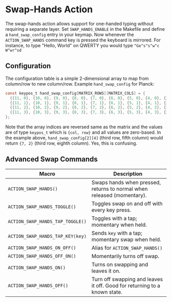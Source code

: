 # Swap-Hands Action

The swap-hands action allows support for one-handed typing without requiring a separate layer. Set `SWAP_HANDS_ENABLE` in the Makefile and define a `hand_swap_config` entry in your keymap. Now whenever the `ACTION_SWAP_HANDS` command key is pressed the keyboard is mirrored. For instance, to type "Hello, World" on QWERTY you would type `^Ge^s^s^w^c W^wr^sd`

## Configuration

The configuration table is a simple 2-dimensional array to map from column/row to new column/row. Example `hand_swap_config` for Planck:

```C
const keypos_t hand_swap_config[MATRIX_ROWS][MATRIX_COLS] = {
  {{11, 0}, {10, 0}, {9, 0}, {8, 0}, {7, 0}, {6, 0}, {5, 0}, {4, 0}, {3, 0}, {2, 0}, {1, 0}, {0, 0}},
  {{11, 1}, {10, 1}, {9, 1}, {8, 1}, {7, 1}, {6, 1}, {5, 1}, {4, 1}, {3, 1}, {2, 1}, {1, 1}, {0, 1}},
  {{11, 2}, {10, 2}, {9, 2}, {8, 2}, {7, 2}, {6, 2}, {5, 2}, {4, 2}, {3, 2}, {2, 2}, {1, 2}, {0, 2}},
  {{11, 3}, {10, 3}, {9, 3}, {8, 3}, {7, 3}, {6, 3}, {5, 3}, {4, 3}, {3, 3}, {2, 3}, {1, 3}, {0, 3}},
};
```

Note that the array indices are reversed same as the matrix and the values are of type `keypos_t` which is `{col, row}` and all values are zero-based. In the example above, `hand_swap_config[2][4]` (third row, fifth column) would return `{7, 2}` (third row, eighth column). Yes, this is confusing.

## Advanced Swap Commands

|Macro | Description |
|------|-------------|
| `ACTION_SWAP_HANDS()` | Swaps hands when pressed, returns to normal when released (momentary). |
| `ACTION_SWAP_HANDS_TOGGLE()` | Toggles swap on and off with every key press. |
| `ACTION_SWAP_HANDS_TAP_TOGGLE()` | Toggles with a tap; momentary when held. |
| `ACTION_SWAP_HANDS_TAP_KEY(key)`| Sends `key` with a tap; momentary swap when held. |
| `ACTION_SWAP_HANDS_ON_OFF()` | Alias for `ACTION_SWAP_HANDS()` |
| `ACTION_SWAP_HANDS_OFF_ON()` | Momentarily turns off swap. |
| `ACTION_SWAP_HANDS_ON()` | Turns on swapping and leaves it on. |
| `ACTION_SWAP_HANDS_OFF()` | Turn off swapping and leaves it off. Good for returning to a known state. |